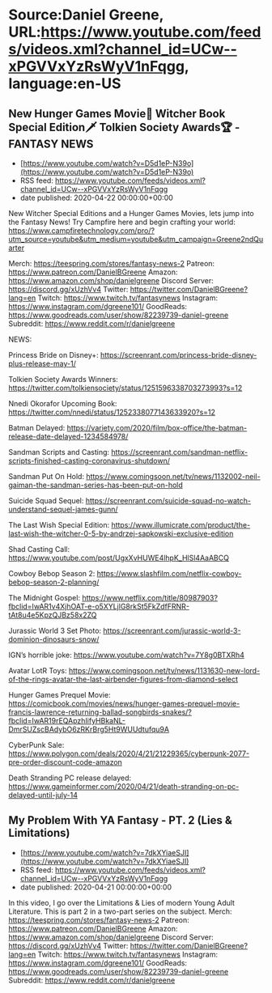 # Source:Daniel Greene, URL:https://www.youtube.com/feeds/videos.xml?channel_id=UCw--xPGVVxYzRsWyV1nFqgg, language:en-US

## New Hunger Games Movie🏹 Witcher Book Special Edition🗡️ Tolkien Society Awards🏆 - FANTASY NEWS
 - [https://www.youtube.com/watch?v=D5d1eP-N39o](https://www.youtube.com/watch?v=D5d1eP-N39o)
 - RSS feed: https://www.youtube.com/feeds/videos.xml?channel_id=UCw--xPGVVxYzRsWyV1nFqgg
 - date published: 2020-04-22 00:00:00+00:00

New Witcher Special Editions and a Hunger Games Movies, lets jump into the Fantasy News! 
Try Campfire here and begin crafting your world: https://www.campfiretechnology.com/pro/?utm_source=youtube&utm_medium=youtube&utm_campaign=Greene2ndQuarter

Merch: https://teespring.com/stores/fantasy-news-2
Patreon: https://www.patreon.com/DanielBGreene
Amazon: https://www.amazon.com/shop/danielgreene
Discord Server: https://discord.gg/xUzhVv4
Twitter: https://twitter.com/DanielBGreene?lang=en
Twitch: https://www.twitch.tv/fantasynews
Instagram: https://www.instagram.com/dgreene101/
GoodReads: https://www.goodreads.com/user/show/82239739-daniel-greene
Subreddit: https://www.reddit.com/r/danielgreene

NEWS: 

Princess Bride on Disney+: https://screenrant.com/princess-bride-disney-plus-release-may-1/

Tolkien Society Awards Winners: https://twitter.com/tolkiensociety/status/1251596338703273993?s=12

Nnedi Okorafor Upcoming Book: https://twitter.com/nnedi/status/1252338077143633920?s=12

Batman Delayed: https://variety.com/2020/film/box-office/the-batman-release-date-delayed-1234584978/

Sandman Scripts and Casting: https://screenrant.com/sandman-netflix-scripts-finished-casting-coronavirus-shutdown/ 

Sandman Put On Hold: https://www.comingsoon.net/tv/news/1132002-neil-gaiman-the-sandman-series-has-been-put-on-hold

Suicide Squad Sequel: https://screenrant.com/suicide-squad-no-watch-understand-sequel-james-gunn/

The Last Wish Special Edition: https://www.illumicrate.com/product/the-last-wish-the-witcher-0-5-by-andrzej-sapkowski-exclusive-edition

Shad Casting Call: https://www.youtube.com/post/UgxXvHUWE4lhpK_HlSl4AaABCQ

Cowboy Bebop Season 2: https://www.slashfilm.com/netflix-cowboy-bebop-season-2-planning/

The Midnight Gospel: https://www.netflix.com/title/80987903?fbclid=IwAR1v4XjhOAT-e-o5XYLjlG8rkSt5FkZdfFRNR-tAt8u4e5KpzQJBz58x2ZQ

Jurassic World 3 Set Photo: https://screenrant.com/jurassic-world-3-dominion-dinosaurs-snow/

IGN’s horrible joke: https://www.youtube.com/watch?v=7Y8g0BTXRh4

Avatar LotR Toys: https://www.comingsoon.net/tv/news/1131630-new-lord-of-the-rings-avatar-the-last-airbender-figures-from-diamond-select

Hunger Games Prequel Movie: https://comicbook.com/movies/news/hunger-games-prequel-movie-francis-lawrence-returning-ballad-songbirds-snakes/?fbclid=IwAR19rEQApzhIifyHBkaNL-DmrSUZscBAdybO6zRKrBrg5Ht9WUUdtufqu9A

CyberPunk Sale: https://www.polygon.com/deals/2020/4/21/21229365/cyberpunk-2077-pre-order-discount-code-amazon

Death Stranding PC release delayed: https://www.gameinformer.com/2020/04/21/death-stranding-on-pc-delayed-until-july-14

## My Problem With YA Fantasy - PT. 2 (Lies & Limitations)
 - [https://www.youtube.com/watch?v=7dkXYiaeSJI](https://www.youtube.com/watch?v=7dkXYiaeSJI)
 - RSS feed: https://www.youtube.com/feeds/videos.xml?channel_id=UCw--xPGVVxYzRsWyV1nFqgg
 - date published: 2020-04-21 00:00:00+00:00

In this video, I go over the Limitations & Lies of modern Young Adult Literature. This is part 2 in a two-part series on the subject. 
Merch: https://teespring.com/stores/fantasy-news-2
Patreon: https://www.patreon.com/DanielBGreene
Amazon: https://www.amazon.com/shop/danielgreene
Discord Server: https://discord.gg/xUzhVv4
Twitter: https://twitter.com/DanielBGreene?lang=en
Twitch: https://www.twitch.tv/fantasynews
Instagram: https://www.instagram.com/dgreene101/
GoodReads: https://www.goodreads.com/user/show/82239739-daniel-greene
Subreddit: https://www.reddit.com/r/danielgreene

